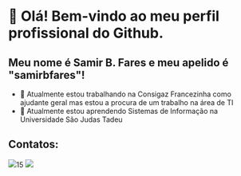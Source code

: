 # 👋 Olá! Bem-vindo ao meu perfil profissional do Github.
## Meu nome é Samir B. Fares e meu apelido é "samirbfares"!

- 🔭 Atualmente estou trabalhando na Consigaz Francezinha como ajudante geral mas estou a procura de um trabalho na área de TI
- 🌱 Atualmente estou aprendendo Sistemas de Informação na Universidade São Judas Tadeu

## Contatos:

<div>
<a href = "mailto:contato@samirbf"><img loading="lazy" src="https://img.shields.io/badge/Gmail-D14836?style=for-the-badge&logo=gmail&logoColor=white" target="_blank"></a>15
<a href="https://www.linkedin.com/in/samirbfares" target="_blank"><img loading="lazy" src="https://img.shields.io/badge/-LinkedIn-%230077B5?style=for-the-badge&logo=linkedin&logoColor=white" target="_blank"></a>   
</div>
